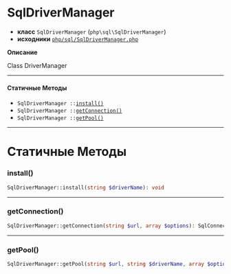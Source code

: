 # SqlDriverManager

- **класс** `SqlDriverManager` (`php\sql\SqlDriverManager`)
- **исходники** [`php/sql/SqlDriverManager.php`](./src/main/resources/JPHP-INF/sdk/php/sql/SqlDriverManager.php)

**Описание**

Class DriverManager

---

#### Статичные Методы

- `SqlDriverManager ::`[`install()`](#method-install)
- `SqlDriverManager ::`[`getConnection()`](#method-getconnection)
- `SqlDriverManager ::`[`getPool()`](#method-getpool)

---
# Статичные Методы

<a name="method-install"></a>

### install()
```php
SqlDriverManager::install(string $driverName): void
```

---

<a name="method-getconnection"></a>

### getConnection()
```php
SqlDriverManager::getConnection(string $url, array $options): SqlConnection
```

---

<a name="method-getpool"></a>

### getPool()
```php
SqlDriverManager::getPool(string $url, string $driverName, array $options): SqlConnectionPool
```